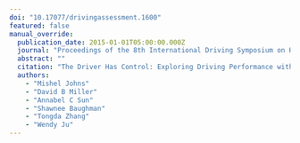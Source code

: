 ```yaml
---
doi: "10.17077/drivingassessment.1600"
featured: false
manual_override:
  publication_date: 2015-01-01T05:00:00.000Z
  journal: "Proceedings of the 8th International Driving Symposium on Human Factors in Driver Assessment, Training, and Vehicle Design: driving assessment 2015"
  abstract: ""
  citation: "The Driver Has Control: Exploring Driving Performance with Varying Automation Capabilities (2015)"
  authors:
    - "Mishel Johns"
    - "David B Miller"
    - "Annabel C Sun"
    - "Shawnee Baughman"
    - "Tongda Zhang"
    - "Wendy Ju"
---
```


<!-- You can add additional content about this publication here if needed -->
